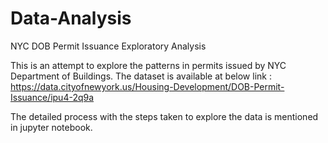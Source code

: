 # Data-Analysis
NYC DOB Permit Issuance Exploratory Analysis

This is an attempt to explore the patterns in permits issued by NYC Department of Buildings. The dataset is available at below link :
https://data.cityofnewyork.us/Housing-Development/DOB-Permit-Issuance/ipu4-2q9a

The detailed process with the steps taken to explore the data is mentioned in jupyter notebook.
